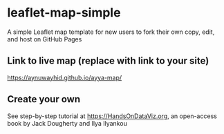 # leaflet-map-simple
A simple Leaflet map template for new users to fork their own copy, edit, and host on GitHub Pages

## Link to live map (replace with link to your site)
https://aynuwayhid.github.io/ayya-map/

## Create your own
See step-by-step tutorial at https://HandsOnDataViz.org, an open-access book by Jack Dougherty and Ilya Ilyankou
